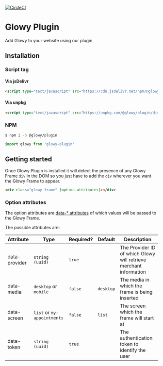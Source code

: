 [![CircleCI](https://circleci.com/gh/glowy-dev/glowy-plugin/tree/master.svg?style=svg)](https://circleci.com/gh/glowy-dev/glowy-plugin/tree/master)

# Glowy Plugin

Add Glowy to your website using our plugin

## Installation

### Script tag

#### Via jsDelivr
```html
<script type="text/javascript" src="https://cdn.jsdelivr.net/npm/@glowy/plugin@latest/dist/glowy-plugin.min.js"></script>
```

#### Via unpkg
```html
<script type="text/javascript" src="https://unpkg.com/@glowy/plugin/dist/glowy-plugin.min.js"></script>
```

### NPM

```bash
$ npm i -S @glowy/plugin
```

```javascript
import glowy from 'glowy-plugin'
```

## Getting started

Once Glowy Plugin is installed it will detect the presence of any Glowy Frame `div` in the DOM so you just have to add the `div` wherever you want the Glowy Frame to appear.

```html
<div class="glowy-frame" [option-attributes]></div>
```

### Option attributes

The option attributes are [data-* attributes](https://developer.mozilla.org/en-US/docs/Web/HTML/Global_attributes/data-*) of which values will be passed to the Glowy Frame.

The possible attributes are:

Attribute | Type | Required? | Default | Description
--- | --- | --- | --- | ---
data-provider | `string (uuid)` | `true` |  | The Provider ID of which Glowy will retrieve merchant information
data-media  | `desktop` or  `mobile` | `false` | `desktop` | The media in which the frame is being inserted
data-screen | `list` or `my-appointments` | `false` | `list` | The screen which the frame will start at
data-token | `string (uuid)` | `true` | | The authentication token to identify the user
